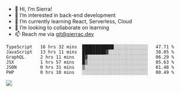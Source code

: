 - 👋 Hi, I’m Sierra!
- 👀 I’m interested in back-end development
- 🌱 I’m currently learning React, Serverless, Cloud
- 💞️ I’m looking to collaborate on learning
- 📫 Reach me via git@sierrac.dev

<!--START_SECTION:waka-->

```text
TypeScript   16 hrs 32 mins  ████████████░░░░░░░░░░░░░   47.71 %
JavaScript   13 hrs 11 mins  █████████▓░░░░░░░░░░░░░░░   38.05 %
GraphQL      2 hrs 11 mins   █▓░░░░░░░░░░░░░░░░░░░░░░░   06.29 %
JSX          1 hrs 57 mins   █▒░░░░░░░░░░░░░░░░░░░░░░░   05.63 %
JSON         0 hrs 31 mins   ▒░░░░░░░░░░░░░░░░░░░░░░░░   01.48 %
PHP          0 hrs 10 mins   ░░░░░░░░░░░░░░░░░░░░░░░░░   00.49 %
```

<!--END_SECTION:waka-->


![](https://hit.yhype.me/github/profile?user_id=7351311)
